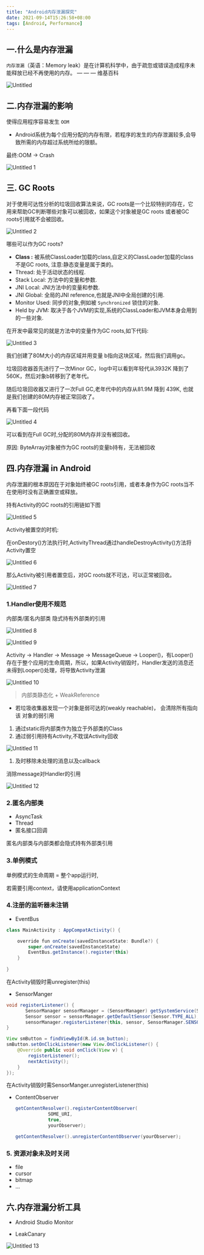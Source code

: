 ```yaml
---
title: "Android内存泄漏探究"
date: 2021-09-14T15:26:58+08:00
tags: [Android, Performance]
---  
```



## 一.什么是内存泄漏

`内存泄漏`（英语：Memory leak）是在计算机科学中，由于疏忽或错误造成程序未能释放已经不再使用的内存。                                                                                                                 — — — 维基百科

![Untitled](https://tva1.sinaimg.cn/large/008i3skNly1gugdlcd1bij60i20b4wet02.jpg)

## 二.内存泄漏的影响

使得应用程序容易发生 `OOM`

- Android系统为每个应用分配的内存有限，若程序的发生的内存泄漏较多,会导致所需的内存超过系统所给的限额。

最终:OOM → Crash

![Untitled 1](https://tva1.sinaimg.cn/large/008i3skNly1guge4uumelj609l0gy0sy02.jpg)

## 三. GC Roots

对于使用可达性分析的垃圾回收算法来说，GC roots是一个比较特别的存在，它用来帮助GC判断哪些对象可以被回收，如果这个对象被是GC roots 或者被GC roots引用就不会被回收。

![Untitled 2](https://tva1.sinaimg.cn/large/008i3skNly1guge6kkyjoj61060j440402.jpg)

哪些可以作为GC roots?

- **Class :** 被系统ClassLoader加载的class,自定义的ClassLoader加载的class不是GC roots, 注意:静态变量是属于类的。
- Thread: 处于活动状态的线程.
- Stack Local: 方法中的变量和参数.
- JNI Local: JNI方法中的变量和参数.
- JNI Global: 全局的JNI reference,也就是JNI中全局创建的引用.
- Monitor Used: 同步的对象,例如被 `Synchronized`  锁住的对象.
- Held by JVM: 取决于各个JVM的实现,系统的ClassLoader和JVM本身会用到的一些对象.

在开发中最常见的就是方法中的变量作为GC roots,如下代码:

![Untitled 3](https://tva1.sinaimg.cn/large/008i3skNly1guge6uh97bj60w809smyg02.jpg)

我们创建了80M大小的内存区域并用变量 b指向这块区域，然后我们调用gc。

垃圾回收器首先进行了一次Minor GC，log中可以看到年轻代从3932K 降到了 560K，然后对象b转移到了老年代。

随后垃圾回收器又进行了一次Full GC,老年代中的内存从81.9M 降到 439K, 也就是我们创建的80M内存被正常回收了。

再看下面一段代码

![Untitled 4](https://tva1.sinaimg.cn/large/008i3skNly1guge71bss1j60wf0c1q4h02.jpg)

可以看到在Full GC时,分配的80M内存并没有被回收。

原因: ByteArray对象被作为GC roots的变量b持有，无法被回收

## 四.内存泄漏 in Android

内存泄漏的根本原因在于对象始终被GC roots引用，或者本身作为GC roots当不在使用时没有正确置空或释放。

持有Activity的GC roots的引用链如下图

![Untitled 5](https://tva1.sinaimg.cn/large/008i3skNly1guge78dbhfj619c0tcn1m02.jpg)

Activity被置空的时机:

在onDestory()方法执行时,ActivityThread通过handleDestroyActivity()方法将 Activity置空

![Untitled 6](https://tva1.sinaimg.cn/large/008i3skNly1guge7dn67dj60u01bidkd02.jpg)

那么Activity被引用者置空后，对GC roots就不可达，可以正常被回收。

![Untitled 7](https://tva1.sinaimg.cn/large/008i3skNly1guge7m3gj5j60n20erta102.jpg)

### 1.Handler使用不规范

内部类/匿名内部类 隐式持有外部类的引用

![Untitled 8](https://tva1.sinaimg.cn/large/008i3skNly1guge7r5l6rj60x90u041d02.jpg)

![Untitled 9](https://tva1.sinaimg.cn/large/008i3skNly1guge7yp9lxj60z80u00vs02.jpg)


Activity → Handler → Message → MessageQueue → Looper()，有Looper()存在于整个应用的生命周期，所以，如果Activity销毁时，Handler发送的消息还未得到Looper()处理，将导致Activity泄漏

![Untitled 10](https://tva1.sinaimg.cn/large/008i3skNly1guge82vvqdj60lv0eiwfe02.jpg)


> 内部类静态化 + WeakReference

- 若垃圾收集器发现一个对象是弱可达的(weakly reachable)， 会清除所有指向该
对象的弱引用
1. 通过static将内部类作为独立于外部类的Class
2. 通过弱引用持有Activity,不耽误Activity回收

![Untitled 11](https://tva1.sinaimg.cn/large/008i3skNly1guge881auwj60wh0u077m02.jpg)

1. 及时移除未处理的消息以及callback

消除message对Handler的引用

![Untitled 12](https://tva1.sinaimg.cn/large/008i3skNly1guge8cahvqj616z0u0q6802.jpg)

### 2.匿名内部类

- AsyncTask
- Thread
- 匿名接口回调

匿名内部类与内部类都会隐式持有外部类引用

### 3.单例模式

单例模式的生命周期 = 整个app运行时,

若需要引用context，请使用applicationContext

### 4.注册的监听器未注销

- EventBus

```java
class MainActivity : AppCompatActivity() {

    override fun onCreate(savedInstanceState: Bundle?) {
        super.onCreate(savedInstanceState)
        EventBus.getInstance().register(this)
    }
    
}
```

在Activity销毁时需unregister(this)

- SensorManger

```java
void registerListener() {
       SensorManager sensorManager = (SensorManager) getSystemService(SENSOR_SERVICE);
       Sensor sensor = sensorManager.getDefaultSensor(Sensor.TYPE_ALL);
       sensorManager.registerListener(this, sensor, SensorManager.SENSOR_DELAY_FASTEST);
}

View smButton = findViewById(R.id.sm_button);
smButton.setOnClickListener(new View.OnClickListener() {
    @Override public void onClick(View v) {
        registerListener();
        nextActivity();
    }
});
```

在Activity销毁时需SensorManger.unregisterListener(this)


- ContentObserver

    ```java
    getContentResolver().registerContentObserver(
                SOME_URI, 
                true, 
                yourObserver);
    
    getContentResolver().unregisterContentObserver(yourObserver);
    ```

### 5. 资源对象未及时关闭

- file
- cursor
- bitmap
- ...

## 六.内存泄漏分析工具



- Android Studio Monitor

- LeakCanary

![Untitled 13](https://tva1.sinaimg.cn/large/008i3skNly1guge8huplvj60vj0u0q6f02.jpg)


